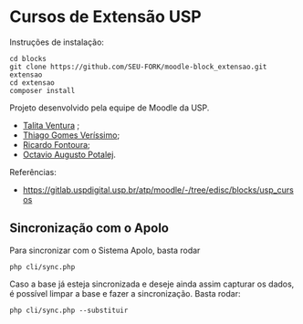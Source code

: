 # Cursos de Extensão USP

Instruções de instalação:

    cd blocks
    git clone https://github.com/SEU-FORK/moodle-block_extensao.git extensao
    cd extensao
    composer install

Projeto desenvolvido pela equipe de Moodle da USP.

- [Talita Ventura](https://github.com/TalitaVentura16) ;
- [Thiago Gomes Veríssimo](https://github.com/thiagogomesverissimo);
- [Ricardo Fontoura](https://github.com/ricardfo);
- [Octavio Augusto Potalej](https://github.com/Potalej).


Referências:

- https://gitlab.uspdigital.usp.br/atp/moodle/-/tree/edisc/blocks/usp_cursos


## Sincronização com o Apolo

Para sincronizar com o Sistema Apolo, basta rodar

    php cli/sync.php

Caso a base já esteja sincronizada e deseje ainda assim capturar os dados, é possível limpar a base e fazer a sincronização. Basta rodar:

    php cli/sync.php --substituir